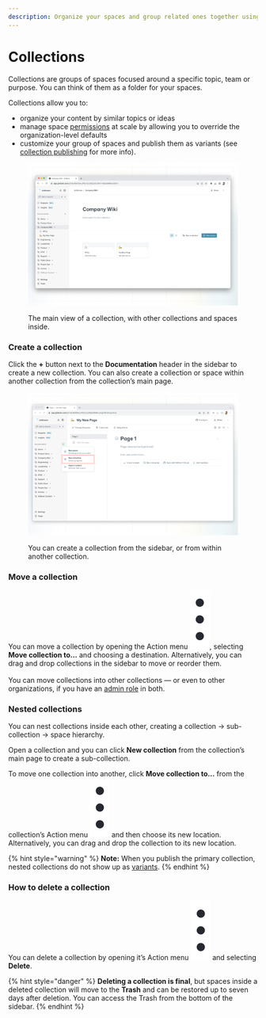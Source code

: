 ```yaml
---
description: Organize your spaces and group related ones together using collections
---
```


# Collections

Collections are groups of spaces focused around a specific topic, team or purpose. You can think of them as a folder for your spaces.

Collections allow you to:

- organize your content by similar topics or ideas
- manage space [permissions](../../../account-management/member-management/permissions-and-inheritance.md) at scale by allowing you to override the organization-level defaults
- customize your group of spaces and publish them as variants (see [collection publishing](../../../published-documentation/share/collection-publishing.md) for more info).

<figure><img src="../../../.gitbook/assets/collection (1).png" alt=""><figcaption><p>The main view of a collection, with other collections and spaces inside.</p></figcaption></figure>

### Create a collection

Click the **+** button next to the **Documentation** header in the sidebar to create a new collection. You can also create a collection or space within another collection from the collection’s main page.

<figure><img src="../../../.gitbook/assets/create-collection.png" alt=""><figcaption><p>You can create a collection from the sidebar, or from within another collection.</p></figcaption></figure>

### Move a collection

You can move a collection by opening the Action menu <img src="../../../.gitbook/assets/Actions menu.png" alt="Three vertical dots" data-size="line">, selecting **Move collection to…** and choosing a destination. Alternatively, you can drag and drop collections in the sidebar to move or reorder them.\
\
You can move collections into other collections — or even to other organizations, if you have an [admin role](../../../account-management/member-management/roles.md) in both.

### Nested collections

You can nest collections inside each other, creating a collection -> sub-collection -> space hierarchy.

Open a collection and you can click **New collection** from the collection’s main page to create a sub-collection.

To move one collection into another, click **Move collection to…** from the collection’s Action menu <img src="../../../.gitbook/assets/Actions menu.png" alt="Three vertical dots" data-size="line"> and then choose its new location. Alternatively, you can drag and drop the collection to its new location.

{% hint style="warning" %}
**Note:** When you publish the primary collection, nested collections do not show up as [variants](../../../published-documentation/share/collection-publishing.md#why-publish-spaces-in-a-collection).
{% endhint %}

### How to delete a collection

You can delete a collection by opening it’s Action menu <img src="../../../.gitbook/assets/Actions menu.png" alt="Three vertical dots" data-size="line"> and selecting **Delete**.

{% hint style="danger" %}
**Deleting a collection is final**, but spaces inside a deleted collection will move to the **Trash** and can be restored up to seven days after deletion. You can access the Trash from the bottom of the sidebar.&#x20;
{% endhint %}
